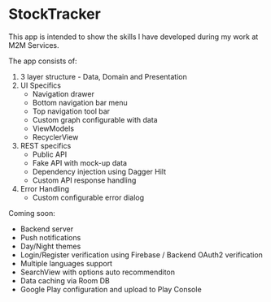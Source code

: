 # StockTracker
This app is intended to show the skills l have developed during my work at M2M Services.

The app consists of:
1. 3 layer structure - Data, Domain and Presentation
2. UI Specifics
   - Navigation drawer
   - Bottom navigation bar menu
   - Top navigation tool bar
   - Custom graph configurable with data
   - ViewModels
   - RecyclerView
3. REST specifics
   - Public API
   - Fake API with mock-up data
   - Dependency injection using Dagger Hilt
   - Custom API response handling
4. Error Handling
   - Custom configurable error dialog 


Coming soon:
- Backend server
- Push notifications
- Day/Night themes
- Login/Register verification using Firebase / Backend OAuth2 verification
- Multiple languages support
- SearchView with options auto recommenditon
- Data caching via Room DB
- Google Play configuration and upload to Play Console

 
